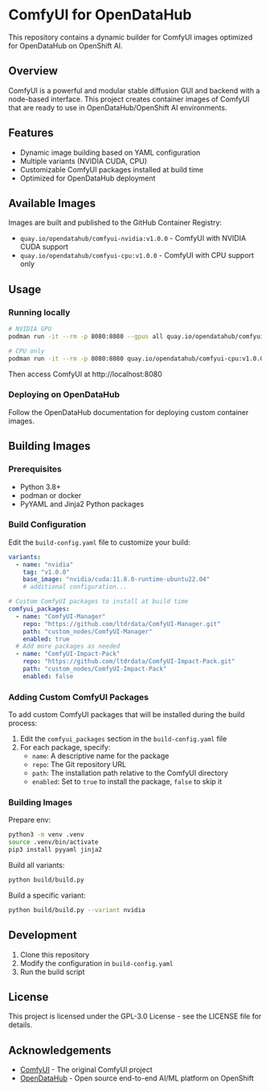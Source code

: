 # ComfyUI for OpenDataHub

This repository contains a dynamic builder for ComfyUI images optimized for OpenDataHub on OpenShift AI.

## Overview

ComfyUI is a powerful and modular stable diffusion GUI and backend with a node-based interface. This project creates container images of ComfyUI that are ready to use in OpenDataHub/OpenShift AI environments.

## Features

- Dynamic image building based on YAML configuration
- Multiple variants (NVIDIA CUDA, CPU)
- Customizable ComfyUI packages installed at build time
- Optimized for OpenDataHub deployment

## Available Images

Images are built and published to the GitHub Container Registry:

- `quay.io/opendatahub/comfyui-nvidia:v1.0.0` - ComfyUI with NVIDIA CUDA support
- `quay.io/opendatahub/comfyui-cpu:v1.0.0` - ComfyUI with CPU support only

## Usage

### Running locally

```bash
# NVIDIA GPU
podman run -it --rm -p 8080:8080 --gpus all quay.io/opendatahub/comfyui-nvidia:v1.0.0

# CPU only
podman run -it --rm -p 8080:8080 quay.io/opendatahub/comfyui-cpu:v1.0.0
```

Then access ComfyUI at http://localhost:8080

### Deploying on OpenDataHub

Follow the OpenDataHub documentation for deploying custom container images.

## Building Images

### Prerequisites

- Python 3.8+
- podman or docker
- PyYAML and Jinja2 Python packages

### Build Configuration

Edit the `build-config.yaml` file to customize your build:

```yaml
variants:
  - name: "nvidia"
    tag: "v1.0.0"
    base_image: "nvidia/cuda:11.8.0-runtime-ubuntu22.04"
    # additional configuration...

# Custom ComfyUI packages to install at build time
comfyui_packages:
  - name: "ComfyUI-Manager"
    repo: "https://github.com/ltdrdata/ComfyUI-Manager.git"
    path: "custom_nodes/ComfyUI-Manager"
    enabled: true
  # Add more packages as needed
  - name: "ComfyUI-Impact-Pack"
    repo: "https://github.com/ltdrdata/ComfyUI-Impact-Pack.git"
    path: "custom_nodes/ComfyUI-Impact-Pack"
    enabled: false
```

### Adding Custom ComfyUI Packages

To add custom ComfyUI packages that will be installed during the build process:

1. Edit the `comfyui_packages` section in the `build-config.yaml` file
2. For each package, specify:
   - `name`: A descriptive name for the package
   - `repo`: The Git repository URL
   - `path`: The installation path relative to the ComfyUI directory
   - `enabled`: Set to `true` to install the package, `false` to skip it

### Building Images

Prepare env:

```bash
python3 -m venv .venv
source .venv/bin/activate
pip3 install pyyaml jinja2
```



Build all variants:

```bash
python build/build.py
```

Build a specific variant:

```bash
python build/build.py --variant nvidia
```

## Development

1. Clone this repository
2. Modify the configuration in `build-config.yaml`
3. Run the build script

## License

This project is licensed under the GPL-3.0 License - see the LICENSE file for details.

## Acknowledgements

- [ComfyUI](https://github.com/comfyanonymous/ComfyUI) - The original ComfyUI project
- [OpenDataHub](https://opendatahub.io/) - Open source end-to-end AI/ML platform on OpenShift